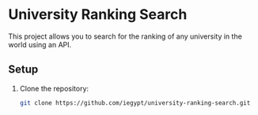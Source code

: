 # University Ranking Search

This project allows you to search for the ranking of any university in the world using an API.

## Setup

1. Clone the repository:
   ```bash
   git clone https://github.com/iegypt/university-ranking-search.git
